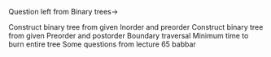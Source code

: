 Question left from Binary trees-> 

Construct binary tree from given Inorder and preorder 
Construct binary tree from given Preorder and postorder 
Boundary traversal
Minimum time to burn entire tree
Some questions from lecture 65 babbar
